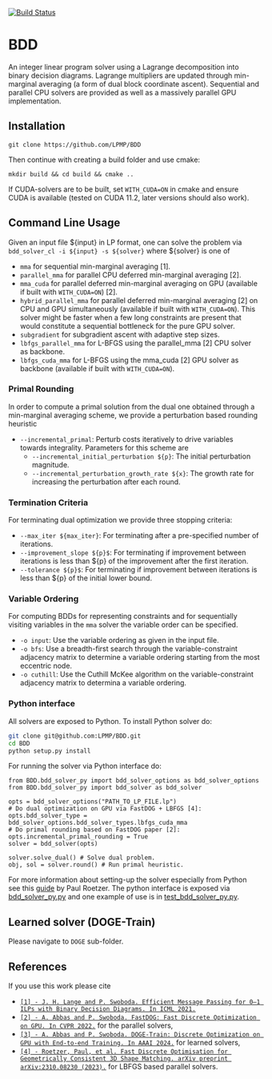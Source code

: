 [![Build Status](https://travis-ci.com/LPMP/BDD.svg?branch=main)](https://travis-ci.com/LPMP/BDD)

# BDD

An integer linear program solver using a Lagrange decomposition into binary decision diagrams. Lagrange multipliers are updated through min-marginal averaging (a form of dual block coordinate ascent). Sequential and parallel CPU solvers are provided as well as a massively parallel GPU implementation.

## Installation

`git clone https://github.com/LPMP/BDD`

Then continue with creating a build folder and use cmake:

`mkdir build && cd build && cmake ..`

If CUDA-solvers are to be built, set `WITH_CUDA=ON` in cmake and ensure CUDA is available (tested on CUDA 11.2, later versions should also work).

## Command Line Usage

Given an input file ${input} in LP format, one can solve the problem via
`bdd_solver_cl -i ${input} -s ${solver}` 
where ${solver} is one of

* `mma` for sequential min-marginal averaging [1].
* `parallel_mma` for parallel CPU deferred min-marginal averaging [2].
* `mma_cuda` for parallel deferred min-marginal averaging on GPU (available if built with `WITH_CUDA=ON`) [2].
* `hybrid_parallel_mma` for parallel deferred min-marginal averaging [2] on CPU and GPU simultaneously (available if built with `WITH_CUDA=ON`). This solver might be faster when a few long constraints are present that would constitute a sequential bottleneck for the pure GPU solver.
* `subgradient` for subgradient ascent with adaptive step sizes.
* `lbfgs_parallel_mma` for L-BFGS using the parallel_mma [2] CPU solver as backbone. 
* `lbfgs_cuda_mma` for L-BFGS using the mma_cuda [2] GPU solver as backbone (available if built with `WITH_CUDA=ON`).

### Primal Rounding

In order to compute a primal solution from the dual one obtained through a min-marginal averaging scheme, we provide a perturbation based rounding heuristic

* `--incremental_primal`: Perturb costs iteratively to drive variables towards integrality. Parameters for this scheme are
    * `--incremental_initial_perturbation ${p}`: The initial perturbation magnitude.
    * `--incremental_perturbation_growth_rate ${x}`: The growth rate for increasing the perturbation after each round.

### Termination Criteria

For terminating dual optimization we provide three stopping criteria:

* `--max_iter ${max_iter}`: For terminating after a pre-specified number of iterations.
* `--improvement_slope ${p}$`: For terminating if improvement between iterations is less than ${p} of the improvement after the first iteration.
* `--tolerance ${p}$`: For terminating if improvement between iterations is less than ${p} of the initial lower bound.

### Variable Ordering

For computing BDDs for representing constraints and for sequentially visiting variables in the `mma` solver the variable order can be specified.

* `-o input`: Use the variable ordering as given in the input file.
* `-o bfs`: Use a breadth-first search through the variable-constraint adjacency matrix to determine a variable ordering starting from the most eccentric node.
* `-o cuthill`: Use the Cuthill McKee algorithm on the variable-constraint adjacency matrix to determina a variable ordering.

### Python interface

All solvers are exposed to Python. To install Python solver do:

```bash
git clone git@github.com:LPMP/BDD.git
cd BDD
python setup.py install
```

For running the solver via Python interface do:

```
from BDD.bdd_solver_py import bdd_solver_options as bdd_solver_options
from BDD.bdd_solver_py import bdd_solver as bdd_solver

opts = bdd_solver_options("PATH_TO_LP_FILE.lp")
# Do dual optimization on GPU via FastDOG + LBFGS [4]:
opts.bdd_solver_type = bdd_solver_options.bdd_solver_types.lbfgs_cuda_mma 
# Do primal rounding based on FastDOG paper [2]:
opts.incremental_primal_rounding = True 
solver = bdd_solver(opts)

solver.solve_dual() # Solve dual problem.
obj, sol = solver.round() # Run primal heuristic.
```

For more information about setting-up the solver especially from Python see this [guide](https://paulroetzer.github.io/posts/how-to-use-fastdog/) by Paul Roetzer.
The python interface is exposed via [bdd_solver_py.py](src/bdd_solver_py.py) and one example of use is in [test_bdd_solver_py.py](test/test_bdd_solver_py.py).

## Learned solver (DOGE-Train)
Please navigate to `DOGE` sub-folder.

## References
If you use this work please cite
* [`[1] - J. H. Lange and P. Swoboda. Efficient Message Passing for 0–1 ILPs with Binary Decision Diagrams. In ICML 2021.`](http://proceedings.mlr.press/v139/lange21a.html)
* [`[2] - A. Abbas and P. Swoboda. FastDOG: Fast Discrete Optimization on GPU. In CVPR 2022.`](https://arxiv.org/abs/2111.10270)
for the parallel solvers,
* [`[3] - A. Abbas and P. Swoboda. DOGE-Train: Discrete Optimization on GPU with End-to-end Training. In AAAI 2024.`](https://arxiv.org/abs/2205.11638)
for learned solvers, 
* [`[4] - Roetzer, Paul, et al. Fast Discrete Optimisation for Geometrically Consistent 3D Shape Matching. arXiv preprint arXiv:2310.08230 (2023).`](https://arxiv.org/abs/2310.08230) for LBFGS based parallel solvers.